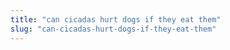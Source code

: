 ```yaml
---
title: "can cicadas hurt dogs if they eat them"
slug: "can-cicadas-hurt-dogs-if-they-eat-them"
---
```


